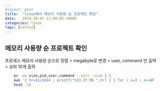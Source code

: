 ```yaml
---
#layout: post
title:  "linux에서 메모리 사용량 순 프로젝트 확인"
date:   2019-10-05 21:00:00 +0900
categories: linux
tags: [centos]
---
```

## 메모리 사용량 순 프로젝트 확인

프로세스 메모리 사용량 순으로 정렬 > megabyte로 변경 > user, command 만 출력 > 상위 10개 출력
```bash
    ps -eo size,pid,user,command --sort -size | \
    awk '{ hr=$1/1024 ; printf("%13.2f Mb ",hr) } { for ( x=3 ; x<=NF ; x++ ) { printf("%s ",$x) } print "" }' | \
    head -10
```